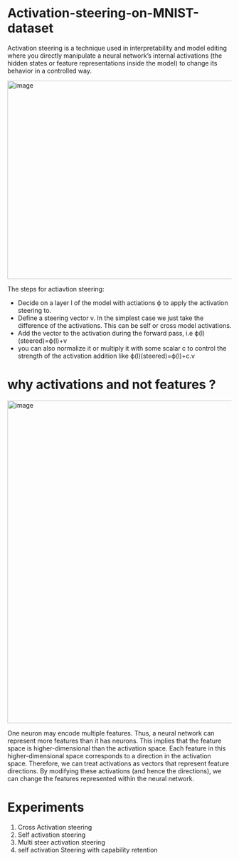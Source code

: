 # Activation-steering-on-MNIST-dataset

Activation steering is a technique used in interpretability and model editing where you directly manipulate a neural network’s internal activations (the hidden states or feature representations inside the model) to change its behavior in a controlled way.

<img width="669" height="445" alt="image" src="https://github.com/user-attachments/assets/d8fa88b4-723c-46ab-ba75-910f4f2968c5" />

The steps for actiavtion steering:

- Decide on a layer l of the model with actiations ϕ to apply the activation steering to.
- Define a steering vector v. In the simplest case we just take the difference of the activations. This can be self or cross model activations.
- Add the vector to the activation during the forward pass, i.e ϕ(l)(steered)=ϕ(l)+v
- you can also normalize it or multiply it with some scalar c to control the strength of the activation addition like ϕ(l)(steered)=ϕ(l)+c.v


# why activations and not features ?

<img width="724" height="724" alt="image" src="https://github.com/user-attachments/assets/e0f9acd7-9c6d-4107-a299-d09f7f64f613" />



One neuron may encode multiple features. Thus, a neural network can represent more features than it has neurons. This implies that the feature space is higher-dimensional than the activation space. Each feature in this higher-dimensional space corresponds to a direction in the activation space. Therefore, we can treat activations as vectors that represent feature directions. By modifying these activations (and hence the directions), we can change the features represented within the neural network.

# Experiments

1. Cross Activation steering
2. Self activation steering
3. Multi steer activation steering
4. self activation Steering with capability retention
   
